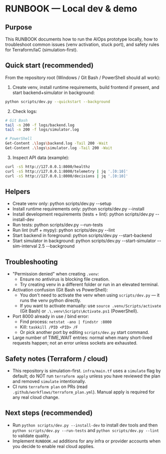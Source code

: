 RUNBOOK — Local dev & demo
=========================

Purpose
-------
This RUNBOOK documents how to run the AIOps prototype locally, how to troubleshoot common issues (venv activation, stuck port), and safety rules for Terraform/IaC (simulation-first).

Quick start (recommended)
-------------------------
From the repository root (Windows / Git Bash / PowerShell should all work):

1) Create venv, install runtime requirements, build frontend if present, and start backend+simulator in background:

```bash
python scripts/dev.py --quickstart --background
```

2) Check logs:

```bash
# Git Bash
tail -n 200 -f logs/backend.log
tail -n 200 -f logs/simulator.log

# PowerShell
Get-Content .\logs\backend.log -Tail 200 -Wait
Get-Content .\logs\simulator.log -Tail 200 -Wait
```

3) Inspect API data (example):

```bash
curl -sS http://127.0.0.1:8000/healthz
curl -sS http://127.0.0.1:8000/telemetry | jq '.[0:10]'
curl -sS http://127.0.0.1:8000/decisions | jq '.[0:10]'
```

Helpers
-------
- Create venv only:
  python scripts/dev.py --setup
- Install runtime requirements only:
  python scripts/dev.py --install
- Install development requirements (tests + lint):
  python scripts/dev.py --install-dev
- Run tests:
  python scripts/dev.py --run-tests
- Run lint (ruff + mypy):
  python scripts/dev.py --lint
- Start backend in foreground:
  python scripts/dev.py --start-backend
- Start simulator in background:
  python scripts/dev.py --start-simulator --sim-interval 2.5 --background

Troubleshooting
---------------
- "Permission denied" when creating `.venv`:
  - Ensure no antivirus is blocking file creation.
  - Try creating venv in a different folder or run in an elevated terminal.
- Activation confusion (Git Bash vs PowerShell):
  - You don't need to activate the venv when using `scripts/dev.py` — it runs the venv python directly.
  - If you want to activate manually: use `source .venv/Scripts/activate` (Git Bash) or `.\.venv\Scripts\Activate.ps1` (PowerShell).
- Port 8000 already in use / bind error:
  - Find process: `netstat -ano | findstr :8000`
  - Kill: `taskkill /PID <PID> /F`
  - Or pick another port by editing `scripts/dev.py` start command.
- Large number of TIME_WAIT entries: normal when many short-lived requests happen; not an error unless sockets are exhausted.

Safety notes (Terraform / cloud)
-------------------------------
- This repository is simulation-first. `infra/main.tf` uses a `simulate` flag by default; do NOT run `terraform apply` unless you have reviewed the plan and removed `simulate` intentionally.
- CI runs `terraform plan` on PRs (read `.github/workflows/terraform_plan.yml`). Manual apply is required for any real cloud change.

Next steps (recommended)
------------------------
- Run `python scripts/dev.py --install-dev` to install dev tools and then `python scripts/dev.py --run-tests` and `python scripts/dev.py --lint` to validate quality.
- Implement `RUNBOOK.md` additions for any infra or provider accounts when you decide to enable real cloud applies.
